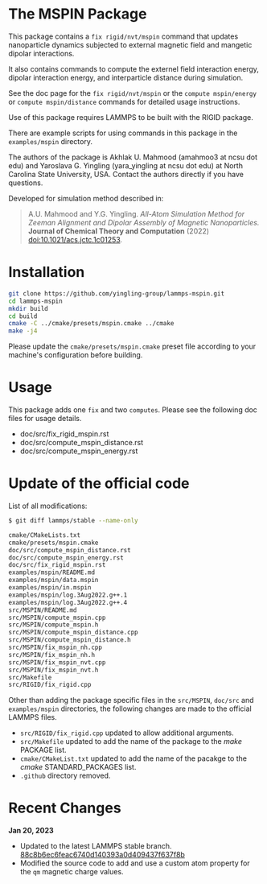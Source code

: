 # The MSPIN Package
This package contains a `fix rigid/nvt/mspin` command that updates nanoparticle
dynamics subjected to external magnetic field and mangetic dipolar interactions.

It also contains commands to compute the externel field interaction energy,
dipolar interaction energy, and interparticle distance during simulation.

See the doc page for the `fix rigid/nvt/mspin` or the `compute mspin/energy`
or `compute mspin/distance` commands for detailed usage instructions.

Use of this package requires LAMMPS to be built with the RIGID package.

There are example scripts for using commands in this package in the
`examples/mspin` directory.

The authors of the package is Akhlak U. Mahmood (amahmoo3 at ncsu dot edu)
and Yaroslava G. Yingling (yara_yingling at ncsu dot edu) at North Carolina
State University, USA. Contact the authors directly if you have questions.

Developed for simulation method described in:
> A.U. Mahmood and Y.G. Yingling. *All-Atom Simulation Method for Zeeman Alignment
and Dipolar Assembly of Magnetic Nanoparticles.* **Journal of Chemical Theory and Computation** (2022) [doi:10.1021/acs.jctc.1c01253](https://doi.org/10.1021/acs.jctc.1c01253 "DOI").

# Installation

```sh
git clone https://github.com/yingling-group/lammps-mspin.git
cd lammps-mspin
mkdir build
cd build
cmake -C ../cmake/presets/mspin.cmake ../cmake
make -j4
```
Please update the `cmake/presets/mspin.cmake` preset file according to your machine's configuration before building.

# Usage
This package adds one `fix` and two `computes`. Please see the following doc files for usage details.
- doc/src/fix_rigid_mspin.rst
- doc/src/compute_mspin_distance.rst
- doc/src/compute_mspin_energy.rst

# Update of the official code
List of all modifications:
```sh
$ git diff lammps/stable --name-only

cmake/CMakeLists.txt
cmake/presets/mspin.cmake
doc/src/compute_mspin_distance.rst
doc/src/compute_mspin_energy.rst
doc/src/fix_rigid_mspin.rst
examples/mspin/README.md
examples/mspin/data.mspin
examples/mspin/in.mspin
examples/mspin/log.3Aug2022.g++.1
examples/mspin/log.3Aug2022.g++.4
src/MSPIN/README.md
src/MSPIN/compute_mspin.cpp
src/MSPIN/compute_mspin.h
src/MSPIN/compute_mspin_distance.cpp
src/MSPIN/compute_mspin_distance.h
src/MSPIN/fix_mspin_nh.cpp
src/MSPIN/fix_mspin_nh.h
src/MSPIN/fix_mspin_nvt.cpp
src/MSPIN/fix_mspin_nvt.h
src/Makefile
src/RIGID/fix_rigid.cpp
```

Other than adding the package specific files in the `src/MSPIN`, `doc/src` and `examples/mspin` directories, the following
changes are made to the official LAMMPS files.

- `src/RIGID/fix_rigid.cpp` updated to allow additional arguments.
- `src/Makefile` updated to add the name of the package to the *make* PACKAGE list.
- `cmake/CMakeList.txt` updated to add the name of the pacakge to the *cmake* STANDARD_PACKAGES list.
- `.github` directory removed.

# Recent Changes
**Jan 20, 2023**
- Updated to the latest LAMMPS stable branch.
[88c8b6ec6feac6740d140393a0d409437f637f8b](https://github.com/lammps/lammps/commit/88c8b6ec6feac6740d140393a0d409437f637f8b)
- Modified the source code to add and use a custom atom property for the `qm` magnetic charge values.
